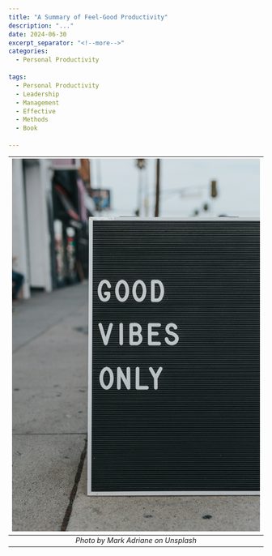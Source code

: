 ```yaml
---
title: "A Summary of Feel-Good Productivity"
description: "..."
date: 2024-06-30
excerpt_separator: "<!--more-->"
categories:
  - Personal Productivity

tags:
  - Personal Productivity
  - Leadership
  - Management
  - Effective
  - Methods
  - Book

---
```



| ![image](/assets/images/mark-adriane-good-vibes-only-unsplash.jpg) |
|:--:|
| *Photo by Mark Adriane on Unsplash* |
